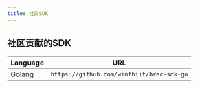 ```yaml
---
title: 社区SDK
---
```


## 社区贡献的SDK

| Language | URL |
| --- | --- |
| Golang | `https://github.com/wintbiit/brec-sdk-go` |
